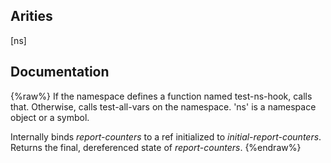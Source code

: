 ## Arities
[ns]

## Documentation
{%raw%}
If the namespace defines a function named test-ns-hook, calls that.
  Otherwise, calls test-all-vars on the namespace.  'ns' is a
  namespace object or a symbol.

  Internally binds *report-counters* to a ref initialized to
  *initial-report-counters*.  Returns the final, dereferenced state of
  *report-counters*.
{%endraw%}
